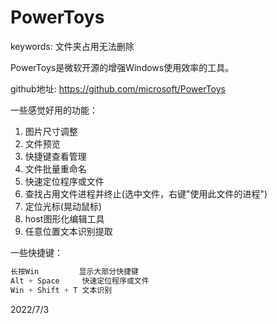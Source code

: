 # PowerToys

keywords: 文件夹占用无法删除  

PowerToys是微软开源的增强Windows使用效率的工具。  

github地址: https://github.com/microsoft/PowerToys  

一些感觉好用的功能：  
1. 图片尺寸调整
2. 文件预览
3. 快捷键查看管理
4. 文件批量重命名
5. 快速定位程序或文件
6. 查找占用文件进程并终止(选中文件，右键"使用此文件的进程")
7. 定位光标(晃动鼠标)
8. host图形化编辑工具
9. 任意位置文本识别提取

一些快捷键：  
```r
长按Win         显示大部分快捷键
Alt + Space     快速定位程序或文件
Win + Shift + T 文本识别
```


2022/7/3  
